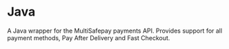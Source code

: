 # Java
A Java wrapper for the MultiSafepay payments API. Provides support for all payment methods, Pay After Delivery and Fast Checkout.
